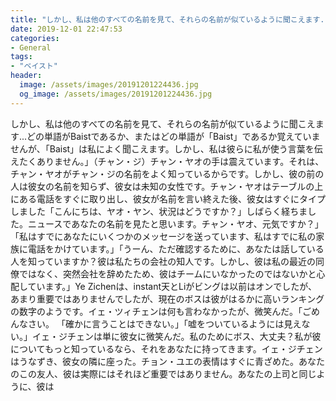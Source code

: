 ```yaml
---
title: "しかし、私は他のすべての名前を見て、それらの名前が似ているように聞こえます...どの単語がBaistであるか、またはどの単語が「Baist」であるか覚えていませんが、「Baist」は私によく聞こえます。"
date: 2019-12-01 22:47:53
categories:
- General
tags:
- "ベイスト"
header:
  image: /assets/images/20191201224436.jpg
  og_image: /assets/images/20191201224436.jpg
---
```


しかし、私は他のすべての名前を見て、それらの名前が似ているように聞こえます...どの単語がBaistであるか、またはどの単語が「Baist」であるか覚えていませんが、「Baist」は私によく聞こえます。しかし、私は彼らに私が使う言葉を伝えたくありません。」（チャン・ジ）チャン・ヤオの手は震えています。それは、チャン・ヤオがチャン・ジの名前をよく知っているからです。しかし、彼の前の人は彼女の名前を知らず、彼女は未知の女性です。チャン・ヤオはテーブルの上にある電話をすぐに取り出し、彼女が名前を言い終えた後、彼女はすぐにタイプしました「こんにちは、ヤオ・ヤン、状況はどうですか？」しばらく経ちました。ニュースであなたの名前を見たと思います。チャン・ヤオ、元気ですか？」「私はすでにあなたにいくつかのメッセージを送っています、私はすでに私の家族に電話をかけています。」「うーん、ただ確認するために、あなたは話している人を知っていますか？彼は私たちの会社の知人です。しかし、彼は私の最近の同僚ではなく、突然会社を辞めたため、彼はチームにいなかったのではないかと心配しています。」Ye Zichenは、instant天とLiがビングは以前はオンでしたが、あまり重要ではありませんでしたが、現在のボスは彼がはるかに高いランキングの数字のようです。イェ・ツィチェンは何も言わなかったが、微笑んだ。「ごめんなさい。 「確かに言うことはできない。」「嘘をついているようには見えない。」イェ・ジチェンは単に彼女に微笑んだ。私のためにボス、大丈夫？私が彼についてもっと知っているなら、それをあなたに持ってきます。イェ・ジチェンはうなずき、彼女の隣に座った。チョン・ユエの表情はすぐに青ざめた。あなたのこの友人、彼は実際にはそれほど重要ではありません。あなたの上司と同じように、彼は

